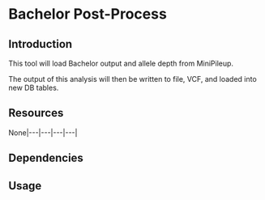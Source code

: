 # Bachelor Post-Process

## Introduction

This tool will load Bachelor output and allele depth from MiniPileup.

The output of this analysis will then be written to file, VCF, and loaded into new DB tables.

## Resources

None|---|---|---|---|

## Dependencies

## Usage

